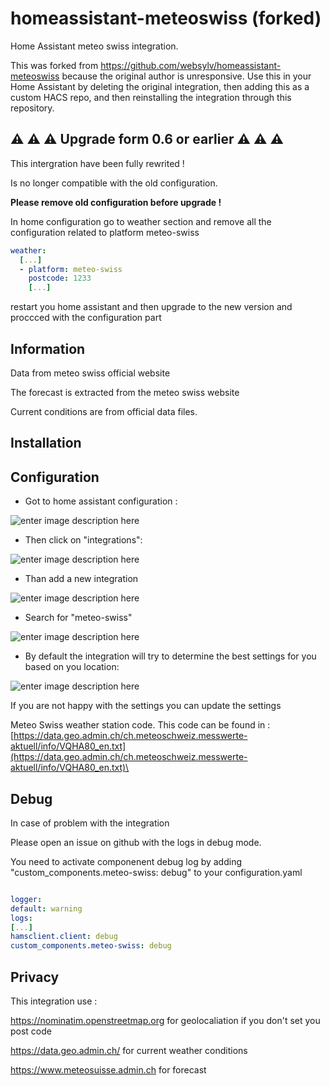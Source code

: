 # homeassistant-meteoswiss (forked)

Home Assistant meteo swiss integration.

This was forked from https://github.com/websylv/homeassistant-meteoswiss because
the original author is unresponsive.  Use this in your Home Assistant by deleting
the original integration, then adding this as a custom HACS repo, and then
reinstalling the integration through this repository.

## :warning: :warning: :warning: Upgrade form 0.6 or earlier :warning: :warning: :warning:
  

This intergration have been fully rewrited !

Is no longer compatible with the old configuration.

**Please remove old configuration before upgrade !**

In home configuration go to weather section and remove all the configuration related to platform meteo-swiss 

```YAML
weather:
  [...]
  - platform: meteo-swiss
    postcode: 1233
    [...]
```
restart you home assistant and then upgrade to the new version and proccced with the configuration part

## Information

Data from meteo swiss official website

The forecast is extracted from the meteo swiss website

Current conditions are from official data files.

## Installation


## Configuration

- Got to home assistant configuration :

![enter image description here](https://github.com/websylv/homeassistant-meteoswiss-img/raw/master/mRemoteNG_br58RnFLHN.png)
  
- Then click on "integrations":

![enter image description here](https://github.com/websylv/homeassistant-meteoswiss-img/raw/master/jDBoFYSD9L.png)

- Than add a new integration

![enter image description here](https://github.com/websylv/homeassistant-meteoswiss-img/raw/master/mRemoteNG_Xu9QUdjj7O.png)
  
- Search for "meteo-swiss"

![enter image description here](https://github.com/websylv/homeassistant-meteoswiss-img/raw/master/mRemoteNG_ZAipe8WopB.png)

- By default the integration will try to determine the best settings for you
based on you location:

![enter image description here](https://github.com/websylv/homeassistant-meteoswiss-img/raw/master/mRemoteNG_ZbyekuPQly.png)

If you are not happy with the settings you can update the settings

Meteo Swiss weather station code. This code can be found in : [https://data.geo.admin.ch/ch.meteoschweiz.messwerte-aktuell/info/VQHA80_en.txt](https://data.geo.admin.ch/ch.meteoschweiz.messwerte-aktuell/info/VQHA80_en.txt)\

  

## Debug

  

In case of problem with the integration

Please open an issue on github with the logs in debug mode.

You need to activate componenent debug log by adding "custom_components.meteo-swiss: debug" to your configuration.yaml

  

```YAML

logger:
default: warning
logs:
[...]
hamsclient.client: debug
custom_components.meteo-swiss: debug

```

  

## Privacy

  

This integration use :

  

https://nominatim.openstreetmap.org for geolocaliation if you don't set you post code

https://data.geo.admin.ch/ for current weather conditions

https://www.meteosuisse.admin.ch for forecast
